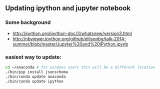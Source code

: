 ## Updating ipython and jupyter notebook

### Some background

* http://ipython.org/ipython-doc/3/whatsnew/version3.html
* http://nbviewer.ipython.org/github/ellisonbg/talk-2014-summer/blob/master/Jupyter%20and%20IPython.ipynb

### easiest way to update:

```bash
cd ~/anaconda # for windows users this will be a different location
./bin/pip install jsonschema
./bin/conda update anaconda
./bin/conda update ipython
```

